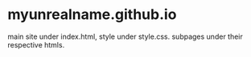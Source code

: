 # myunrealname.github.io
main site under index.html, style under style.css. subpages under their respective htmls.
